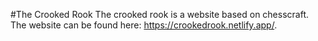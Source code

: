 #The Crooked Rook
The crooked rook is a website based on chesscraft.
The website can be found here: https://crookedrook.netlify.app/.
